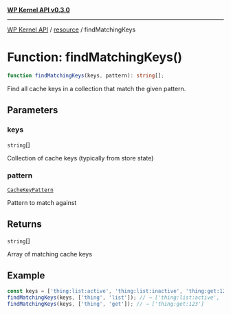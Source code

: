 [**WP Kernel API v0.3.0**](../../README.md)

---

[WP Kernel API](../../README.md) / [resource](../README.md) / findMatchingKeys

# Function: findMatchingKeys()

```ts
function findMatchingKeys(keys, pattern): string[];
```

Find all cache keys in a collection that match the given pattern.

## Parameters

### keys

`string`[]

Collection of cache keys (typically from store state)

### pattern

[`CacheKeyPattern`](../type-aliases/CacheKeyPattern.md)

Pattern to match against

## Returns

`string`[]

Array of matching cache keys

## Example

```ts
const keys = ['thing:list:active', 'thing:list:inactive', 'thing:get:123'];
findMatchingKeys(keys, ['thing', 'list']); // → ['thing:list:active', 'thing:list:inactive']
findMatchingKeys(keys, ['thing', 'get']); // → ['thing:get:123']
```

